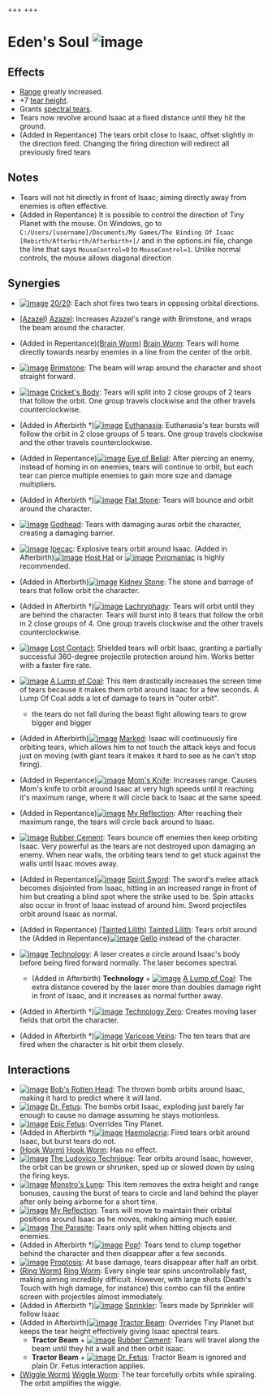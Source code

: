 +++
+++

 # Eden's Soul ![image](/image/Eden%27s_Soul.png) 


Effects
---------


* [Range](/wiki/Range "Range") greatly increased.
* +7 [tear height](/wiki/Tear_height "Tear height").
* Grants [spectral tears](/wiki/Spectral_tears "Spectral tears").
* Tears now revolve around Isaac at a fixed distance until they hit the ground.
* (Added in Repentance) The tears orbit close to Isaac, offset slightly in the direction fired. Changing the firing direction will redirect all previously fired tears


Notes
-------


* Tears will not hit directly in front of Isaac; aiming directly away from enemies is often effective.
* (Added in Repentance) It is possible to control the direction of Tiny Planet with the mouse. On Windows, go to `C:/Users/[username]/Documents/My Games/The Binding Of Isaac [Rebirth/Afterbirth/Afterbirth+]/` and in the options.ini file, change the line that says `MouseControl=0` to `MouseControl=1`. Unlike normal controls, the mouse allows diagonal direction


Synergies
-----------


* [![image](/image/20/20.png)](/wiki/20/20 "20/20") [20/20](/wiki/20/20 "20/20"): Each shot fires two tears in opposing orbital directions.


* [(Azazel)](/wiki/Azazel "Azazel") [Azazel](/wiki/Azazel "Azazel"): Increases Azazel's range with Brimstone, and wraps the beam around the character.
* (Added in Repentance)[(Brain Worm)](/wiki/Brain_Worm "Brain Worm") [Brain Worm](/wiki/Brain_Worm "Brain Worm"): Tears will home directly towards nearby enemies in a line from the center of the orbit.
* [![image](/image/Brimstone.png)](/wiki/Brimstone "Brimstone") [Brimstone](/wiki/Brimstone "Brimstone"): The beam will wrap around the character and shoot straight forward.
* [![image](/image/Cricket%27s_Body.png)](/wiki/Cricket%27s_Body "Cricket's Body") [Cricket's Body](/wiki/Cricket%27s_Body "Cricket's Body"): Tears will split into 2 close groups of 2 tears that follow the orbit. One group travels clockwise and the other travels counterclockwise.
* (Added in Afterbirth †)[![image](/image/Euthanasia.png)](/wiki/Euthanasia "Euthanasia") [Euthanasia](/wiki/Euthanasia "Euthanasia"): Euthanasia's tear bursts will follow the orbit in 2 close groups of 5 tears. One group travels clockwise and the other travels counterclockwise.
* (Added in Repentance)[![image](/image/Eye_of_Belial.png)](/wiki/Eye_of_Belial "Eye of Belial") [Eye of Belial](/wiki/Eye_of_Belial "Eye of Belial"): After piercing an enemy, instead of homing in on enemies, tears will continue to orbit, but each tear can pierce multiple enemies to gain more size and damage multipliers.
* (Added in Afterbirth †)[![image](/image/Flat_Stone.png)](/wiki/Flat_Stone "Flat Stone") [Flat Stone](/wiki/Flat_Stone "Flat Stone"): Tears will bounce and orbit around the character.
* [![image](/image/Godhead.png)](/wiki/Godhead "Godhead") [Godhead](/wiki/Godhead "Godhead"): Tears with damaging auras orbit the character, creating a damaging barrier.
* [![image](/image/Ipecac.png)](/wiki/Ipecac "Ipecac") [Ipecac](/wiki/Ipecac "Ipecac"): Explosive tears orbit around Isaac. (Added in Afterbirth)[![image](/image/Host_Hat.png)](/wiki/Host_Hat "Host Hat") [Host Hat](/wiki/Host_Hat "Host Hat") or [![image](/image/Pyromaniac.png)](/wiki/Pyromaniac "Pyromaniac") [Pyromaniac](/wiki/Pyromaniac "Pyromaniac") is highly recommended.
* (Added in Afterbirth)[![image](/image/Kidney_Stone.png)](/wiki/Kidney_Stone "Kidney Stone") [Kidney Stone](/wiki/Kidney_Stone "Kidney Stone"): The stone and barrage of tears that follow orbit the character.
* (Added in Afterbirth †)[![image](/image/Lachryphagy.png)](/wiki/Lachryphagy "Lachryphagy") [Lachryphagy](/wiki/Lachryphagy "Lachryphagy"): Tears will orbit until they are behind the character. Tears will burst into 8 tears that follow the orbit in 2 close groups of 4. One group travels clockwise and the other travels counterclockwise.
* [![image](/image/Lost_Contact.png)](/wiki/Lost_Contact "Lost Contact") [Lost Contact](/wiki/Lost_Contact "Lost Contact"): Shielded tears will orbit Isaac, granting a partially successful 360-degree projectile protection around him. Works better with a faster fire rate.
* [![image](/image/A_Lump_of_Coal.png)](/wiki/A_Lump_of_Coal "A Lump of Coal") [A Lump of Coal](/wiki/A_Lump_of_Coal "A Lump of Coal"): This item drastically increases the screen time of tears because it makes them orbit around Isaac for a few seconds. A Lump Of Coal adds a lot of damage to tears in "outer orbit".
	+ the tears do not fall during the beast fight allowing tears to grow bigger and bigger
* (Added in Afterbirth)[![image](/image/Marked.png)](/wiki/Marked "Marked") [Marked](/wiki/Marked "Marked"): Isaac will continuously fire orbiting tears, which allows him to not touch the attack keys and focus just on moving (with giant tears it makes it hard to see as he can't stop firing).
* (Added in Repentance)[![image](/image/Mom%27s_Knife.png)](/wiki/Mom%27s_Knife "Mom's Knife") [Mom's Knife](/wiki/Mom%27s_Knife "Mom's Knife"): Increases range. Causes Mom's knife to orbit around Isaac at very high speeds until it reaching it's maximum range, where it will circle back to Isaac at the same speed.
* (Added in Repentance)[![image](/image/My_Reflection.png)](/wiki/My_Reflection "My Reflection") [My Reflection](/wiki/My_Reflection "My Reflection"): After reaching their maximum range, the tears will circle back around to Isaac.
* [![image](/image/Rubber_Cement.png)](/wiki/Rubber_Cement "Rubber Cement") [Rubber Cement](/wiki/Rubber_Cement "Rubber Cement"): Tears bounce off enemies then keep orbiting Isaac. Very powerful as the tears are not destroyed upon damaging an enemy. When near walls, the orbiting tears tend to get stuck against the walls until Isaac moves away.
* (Added in Repentance)[![image](/image/Spirit_Sword.png)](/wiki/Spirit_Sword "Spirit Sword") [Spirit Sword](/wiki/Spirit_Sword "Spirit Sword"): The sword's melee attack becomes disjointed from Isaac, hitting in an increased range in front of him but creating a blind spot where the strike used to be. Spin attacks also occur in front of Isaac instead of around him. Sword projectiles orbit around Isaac as normal.
* (Added in Repentance) [(Tainted Lilith)](/wiki/Tainted_Lilith "Tainted Lilith") [Tainted Lilith](/wiki/Tainted_Lilith "Tainted Lilith"): Tears orbit around the (Added in Repentance)[![image](/image/Gello.png)](/wiki/Gello "Gello") [Gello](/wiki/Gello "Gello") instead of the character.
* [![image](/image/Technology.png)](/wiki/Technology "Technology") [Technology](/wiki/Technology "Technology"): A laser creates a circle around Isaac's body before being fired forward normally. The laser becomes spectral.
	+ (Added in Afterbirth) **Technology** + [![image](/image/A_Lump_of_Coal.png)](/wiki/A_Lump_of_Coal "A Lump of Coal") [A Lump of Coal](/wiki/A_Lump_of_Coal "A Lump of Coal"): The extra distance covered by the laser more than doubles damage right in front of Isaac, and it increases as normal further away.
* (Added in Afterbirth †)[![image](/image/Technology_Zero.png)](/wiki/Technology_Zero "Technology Zero") [Technology Zero](/wiki/Technology_Zero "Technology Zero"): Creates moving laser fields that orbit the character.
* (Added in Afterbirth †)[![image](/image/Varicose_Veins.png)](/wiki/Varicose_Veins "Varicose Veins") [Varicose Veins](/wiki/Varicose_Veins "Varicose Veins"): The ten tears that are fired when the character is hit orbit them closely.


Interactions
--------------


* [![image](/image/Bob%27s_Rotten_Head.png)](/wiki/Bob%27s_Rotten_Head "Bob's Rotten Head") [Bob's Rotten Head](/wiki/Bob%27s_Rotten_Head "Bob's Rotten Head"): The thrown bomb orbits around Isaac, making it hard to predict where it will land.
* [![image](/image/Dr._Fetus.png)](/wiki/Dr._Fetus "Dr. Fetus") [Dr. Fetus](/wiki/Dr._Fetus "Dr. Fetus"): The bombs orbit Isaac, exploding just barely far enough to cause no damage assuming he stays motionless.
* [![image](/image/Epic_Fetus.png)](/wiki/Epic_Fetus "Epic Fetus") [Epic Fetus](/wiki/Epic_Fetus "Epic Fetus"): Overrides Tiny Planet.
* (Added in Afterbirth †)[![image](/image/Haemolacria.png)](/wiki/Haemolacria "Haemolacria") [Haemolacria](/wiki/Haemolacria "Haemolacria"): Fired tears orbit around Isaac, but burst tears do not.
* [(Hook Worm)](/wiki/Hook_Worm "Hook Worm") [Hook Worm](/wiki/Hook_Worm "Hook Worm"): Has no effect.
* [![image](/image/The_Ludovico_Technique.png)](/wiki/The_Ludovico_Technique "The Ludovico Technique") [The Ludovico Technique](/wiki/The_Ludovico_Technique "The Ludovico Technique"): Tear orbits around Isaac, however, the orbit can be grown or shrunken, sped up or slowed down by using the firing keys.
* [![image](/image/Monstro%27s_Lung.png)](/wiki/Monstro%27s_Lung "Monstro's Lung") [Monstro's Lung](/wiki/Monstro%27s_Lung "Monstro's Lung"): This item removes the extra height and range bonuses, causing the burst of tears to circle and land behind the player after only being airborne for a short time.
* [![image](/image/My_Reflection.png)](/wiki/My_Reflection "My Reflection") [My Reflection](/wiki/My_Reflection "My Reflection"): Tears will move to maintain their orbital positions around Isaac as he moves, making aiming much easier.
* [![image](/image/The_Parasite.png)](/wiki/The_Parasite "The Parasite") [The Parasite](/wiki/The_Parasite "The Parasite"): Tears only split when hitting objects and enemies.
* (Added in Afterbirth †)[![image](/image/Pop!.png)](/wiki/Pop! "Pop!") [Pop!](/wiki/Pop! "Pop!"): Tears tend to clump together behind the character and then disappear after a few seconds.
* [![image](/image/Proptosis.png)](/wiki/Proptosis "Proptosis") [Proptosis](/wiki/Proptosis "Proptosis"): At base damage, tears disappear after half an orbit.
* [(Ring Worm)](/wiki/Ring_Worm "Ring Worm") [Ring Worm](/wiki/Ring_Worm "Ring Worm"): Every single tear spins uncontrollably fast, making aiming incredibly difficult. However, with large shots (Death's Touch with high damage, for instance) this combo can fill the entire screen with projectiles almost immediately.
* (Added in Afterbirth †)[![image](/image/Sprinkler.png)](/wiki/Sprinkler "Sprinkler") [Sprinkler](/wiki/Sprinkler "Sprinkler"): Tears made by Sprinkler will follow Isaac
* (Added in Afterbirth)[![image](/image/Tractor_Beam.png)](/wiki/Tractor_Beam "Tractor Beam") [Tractor Beam](/wiki/Tractor_Beam "Tractor Beam"): Overrides Tiny Planet but keeps the tear height effectively giving Isaac spectral tears.
	+ **Tractor Beam** + [![image](/image/Rubber_Cement.png)](/wiki/Rubber_Cement "Rubber Cement") [Rubber Cement](/wiki/Rubber_Cement "Rubber Cement"): Tears will travel along the beam until they hit a wall and then orbit Isaac.
	+ **Tractor Beam** + [![image](/image/Dr._Fetus.png)](/wiki/Dr._Fetus "Dr. Fetus") [Dr. Fetus](/wiki/Dr._Fetus "Dr. Fetus"): Tractor Beam is ignored and plain Dr. Fetus interaction applies.
* [(Wiggle Worm)](/wiki/Wiggle_Worm "Wiggle Worm") [Wiggle Worm](/wiki/Wiggle_Worm "Wiggle Worm"): The tear forcefully orbits while spiraling. The orbit amplifies the wiggle.



